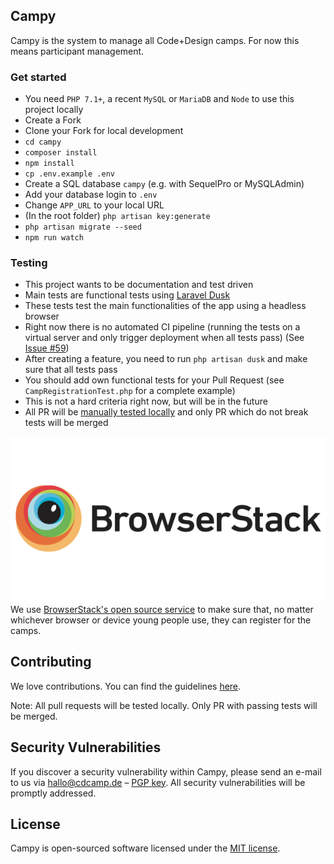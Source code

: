 ## Campy

Campy is the system to manage all Code+Design camps. For now this means participant management.


### Get started

- You need `PHP 7.1+`, a recent `MySQL` or `MariaDB` and `Node` to use this project locally
- Create a Fork
- Clone your Fork for local development
- `cd campy`
- `composer install`
- `npm install`
- `cp .env.example .env`
- Create a SQL database `campy` (e.g. with SequelPro or MySQLAdmin)
- Add your database login to `.env`
- Change `APP_URL` to your local URL
- (In the root folder) `php artisan key:generate`
- `php artisan migrate --seed`
- `npm run watch`

### Testing

- This project wants to be documentation and test driven
- Main tests are functional tests using [Laravel Dusk](#)
- These tests test the main functionalities of the app using a headless browser
- Right now there is no automated CI pipeline (running the tests on a virtual server and only trigger deployment when all tests pass) (See [Issue #59](https://github.com/CodeDesignInitiative/campy/issues/59))
- After creating a feature, you need to run `php artisan dusk` and make sure that all tests pass
- You should add own functional tests for your Pull Request (see `CampRegistrationTest.php` for a complete example)
- This is not a hard criteria right now, but will be in the future
- All PR will be [manually tested locally](https://help.github.com/articles/checking-out-pull-requests-locally/) and only PR which do not break tests will be merged

![Browserstack](resources/assets/img/browserstack.png?raw=true "BrowserStack")  
We use [BrowserStack's open source service](https://www.browserstack.com/open-source?ref=pricing) to make sure that, no matter whichever browser or device young people use, they can register for the camps.


## Contributing

We love contributions. You can find the guidelines [here](https://github.com/CodeDesignInitiative/cdweb1801/blob/master/CONTRIBUTING.md).

Note: All pull requests will be tested locally. Only PR with passing tests will be merged.

## Security Vulnerabilities

If you discover a security vulnerability within Campy, please send an e-mail to us via [hallo@cdcamp.de](mailto:hallo@cdcamp.de) – [PGP key](public.key). All security vulnerabilities will be promptly addressed.

## License

Campy is open-sourced software licensed under the [MIT license](https://opensource.org/licenses/MIT).
